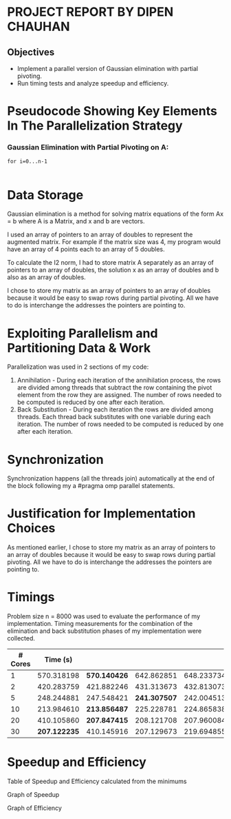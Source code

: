 # PROJECT REPORT BY DIPEN CHAUHAN

## Objectives
- Implement a parallel version of Gaussian elimination with partial pivoting.
- Run timing tests and analyze speedup and efficiency.

# Pseudocode Showing Key Elements In The Parallelization Strategy

### Gaussian Elimination with Partial Pivoting on A:

```
for i=0...n-1


```
# Data Storage

Gaussian elimination is a method for solving matrix equations of the form
Ax = b where A is a Matrix, and x and b are vectors.

I used an array of pointers to an array of doubles to represent the augmented matrix. For example if the matrix size was 4, my program would have an array of 4 points each to an array of 5 doubles. 

To calculate the I2 norm, I had to store matrix A separately as an array of pointers to an array of doubles, the solution x as an array of doubles and b also as an array of doubles.

I chose to store my matrix as an array of pointers to an array of doubles because it would be easy to swap rows during partial pivoting. All we have to do is interchange the addresses the pointers are pointing to.

# Exploiting Parallelism and Partitioning Data & Work

Parallelization was used in 2 sections of my code:

1) Annihilation - During each iteration of the annihilation process, the rows are divided among threads that subtract the row containing the pivot element from the row they are assigned. The number of rows needed to be computed is reduced by one after each iteration.
2) Back Substitution - During each iteration the rows are divided among threads. Each thread back substitutes with one variable during each iteration. The number of rows needed to be computed is reduced by one after each iteration.

# Synchronization

Synchronization happens (all the threads join) automatically at the end of the block following my a #pragma omp parallel statements.

# Justification for Implementation Choices

As mentioned earlier, I chose to store my matrix as an array of pointers to an array of doubles because it would be easy to swap rows during partial pivoting. All we have to do is interchange the addresses the pointers are pointing to.

# Timings

Problem size n = 8000 was used to evaluate the performance of my implementation. Timing measurements for the combination of the elimination and back substitution phases of my implementation were collected.

| # Cores | Time (s)           |||||
|-------|------------|------------|------------|------------|------------|
| 1     | 570.318198 | **570.140426** | 642.862851 | 648.233734 | 648.171710 |
| 2     | 420.283759 | 421.882246 | 431.313673 | 432.813073 | **419.426101** |
| 5     | 248.244881 | 247.548421 | **241.307507** | 242.004513 | 241.986887 |
| 10    | 213.984610 | **213.856487** | 225.228781 | 224.865838 | 410.658996 |
| 20    | 410.105860 | **207.847415** | 208.121708 | 207.960084 | 207.947326 |
| 30    | **207.122235** | 410.145916 | 207.129673 | 219.694855 | 410.346868 |


# Speedup and Efficiency

Table of Speedup and Efficiency calculated from the minimums


Graph of Speedup


Graph of Efficiency
